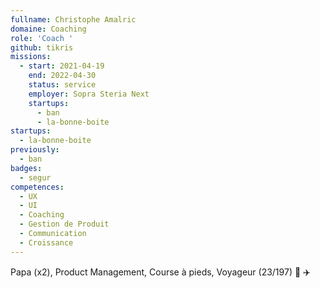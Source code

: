 ```yaml
---
fullname: Christophe Amalric
domaine: Coaching
role: 'Coach '
github: tikris
missions:
  - start: 2021-04-19
    end: 2022-04-30
    status: service
    employer: Sopra Steria Next
    startups:
      - ban
      - la-bonne-boite
startups:
  - la-bonne-boite
previously:
  - ban
badges:
  - segur
competences:
  - UX
  - UI
  - Coaching
  - Gestion de Produit
  - Communication
  - Croissance
---
```

Papa (x2), Product Management, Course à pieds, Voyageur (23/197) 🚀 ✈️